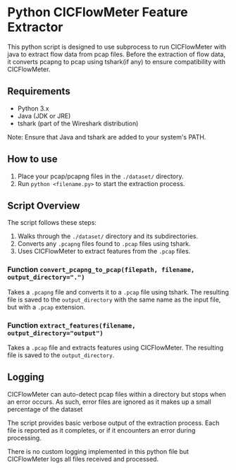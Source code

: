 # Python CICFlowMeter Feature Extractor

This python script is designed to use subprocess to run CICFlowMeter with java to extract flow data from pcap files. Before the extraction of flow data, it converts pcapng to pcap using tshark(if any) to ensure compatibility with CICFlowMeter.

## Requirements
- Python 3.x
- Java (JDK or JRE)
- tshark (part of the Wireshark distribution)

Note: Ensure that Java and tshark are added to your system's PATH.

## How to use

1. Place your pcap/pcapng files in the `./dataset/` directory.
2. Run `python <filename.py>` to start the extraction process.

## Script Overview

The script follows these steps:
1. Walks through the `./dataset/` directory and its subdirectories.
2. Converts any `.pcapng` files found to `.pcap` files using tshark.
3. Uses CICFlowMeter to extract features from the `.pcap` files.

### Function `convert_pcapng_to_pcap(filepath, filename, output_directory=".")`
Takes a `.pcapng` file and converts it to a `.pcap` file using tshark. The resulting file is saved to the `output_directory` with the same name as the input file, but with a `.pcap` extension.

### Function `extract_features(filename, output_directory="output")`
Takes a `.pcap` file and extracts features using CICFlowMeter. The resulting file is saved to the `output_directory`.

## Logging
CICFlowMeter can auto-detect pcap files within a directory but stops when an error occurs. As such, error files are ignored as it makes up a small percentage of the dataset

The script provides basic verbose output of the extraction process. Each file is reported as it completes, or if it encounters an error during processing.

There is no custom logging implemented in this python file but CICFlowMeter logs all files received and processed.
